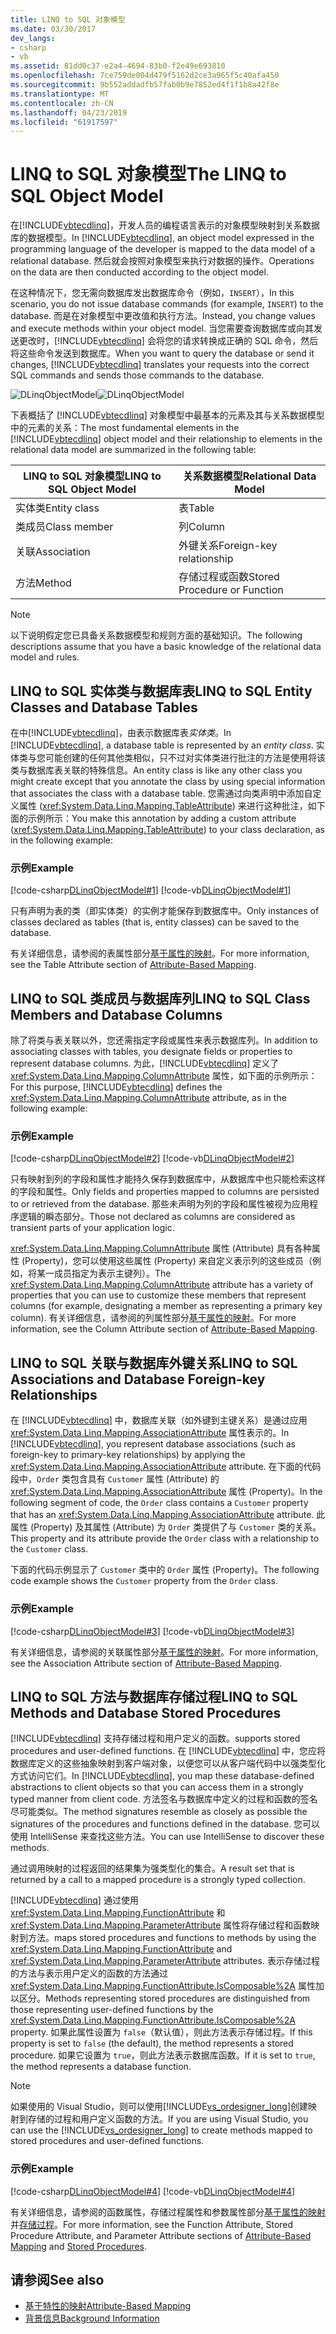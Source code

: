 ```yaml
---
title: LINQ to SQL 对象模型
ms.date: 03/30/2017
dev_langs:
- csharp
- vb
ms.assetid: 81dd0c37-e2a4-4694-83b0-f2e49e693810
ms.openlocfilehash: 7ce759de004d479f5162d2ce3a965f5c40afa450
ms.sourcegitcommit: 9b552addadfb57fab0b9e7852ed4f1f1b8a42f8e
ms.translationtype: MT
ms.contentlocale: zh-CN
ms.lasthandoff: 04/23/2019
ms.locfileid: "61917597"
---
```

# <a name="the-linq-to-sql-object-model"></a><span data-ttu-id="333c8-102">LINQ to SQL 对象模型</span><span class="sxs-lookup"><span data-stu-id="333c8-102">The LINQ to SQL Object Model</span></span>
<span data-ttu-id="333c8-103">在[!INCLUDE[vbtecdlinq](../../../../../../includes/vbtecdlinq-md.md)]，开发人员的编程语言表示的对象模型映射到关系数据库的数据模型。</span><span class="sxs-lookup"><span data-stu-id="333c8-103">In [!INCLUDE[vbtecdlinq](../../../../../../includes/vbtecdlinq-md.md)], an object model expressed in the programming language of the developer is mapped to the data model of a relational database.</span></span> <span data-ttu-id="333c8-104">然后就会按照对象模型来执行对数据的操作。</span><span class="sxs-lookup"><span data-stu-id="333c8-104">Operations on the data are then conducted according to the object model.</span></span>  
  
 <span data-ttu-id="333c8-105">在这种情况下，您无需向数据库发出数据库命令（例如，`INSERT`），</span><span class="sxs-lookup"><span data-stu-id="333c8-105">In this scenario, you do not issue database commands (for example, `INSERT`) to the database.</span></span> <span data-ttu-id="333c8-106">而是在对象模型中更改值和执行方法。</span><span class="sxs-lookup"><span data-stu-id="333c8-106">Instead, you change values and execute methods within your object model.</span></span> <span data-ttu-id="333c8-107">当您需要查询数据库或向其发送更改时，[!INCLUDE[vbtecdlinq](../../../../../../includes/vbtecdlinq-md.md)] 会将您的请求转换成正确的 SQL 命令，然后将这些命令发送到数据库。</span><span class="sxs-lookup"><span data-stu-id="333c8-107">When you want to query the database or send it changes, [!INCLUDE[vbtecdlinq](../../../../../../includes/vbtecdlinq-md.md)] translates your requests into the correct SQL commands and sends those commands to the database.</span></span>  
  
 <span data-ttu-id="333c8-108">![DLinqObjectModel](../../../../../../docs/framework/data/adonet/sql/linq/media/dlinqobjectmodel.png "DLinqObjectModel")</span><span class="sxs-lookup"><span data-stu-id="333c8-108">![DLinqObjectModel](../../../../../../docs/framework/data/adonet/sql/linq/media/dlinqobjectmodel.png "DLinqObjectModel")</span></span>  
  
 <span data-ttu-id="333c8-109">下表概括了 [!INCLUDE[vbtecdlinq](../../../../../../includes/vbtecdlinq-md.md)] 对象模型中最基本的元素及其与关系数据模型中的元素的关系：</span><span class="sxs-lookup"><span data-stu-id="333c8-109">The most fundamental elements in the [!INCLUDE[vbtecdlinq](../../../../../../includes/vbtecdlinq-md.md)] object model and their relationship to elements in the relational data model are summarized in the following table:</span></span>  
  
|<span data-ttu-id="333c8-110">LINQ to SQL 对象模型</span><span class="sxs-lookup"><span data-stu-id="333c8-110">LINQ to SQL Object Model</span></span>|<span data-ttu-id="333c8-111">关系数据模型</span><span class="sxs-lookup"><span data-stu-id="333c8-111">Relational Data Model</span></span>|  
|------------------------------|---------------------------|  
|<span data-ttu-id="333c8-112">实体类</span><span class="sxs-lookup"><span data-stu-id="333c8-112">Entity class</span></span>|<span data-ttu-id="333c8-113">表</span><span class="sxs-lookup"><span data-stu-id="333c8-113">Table</span></span>|  
|<span data-ttu-id="333c8-114">类成员</span><span class="sxs-lookup"><span data-stu-id="333c8-114">Class member</span></span>|<span data-ttu-id="333c8-115">列</span><span class="sxs-lookup"><span data-stu-id="333c8-115">Column</span></span>|  
|<span data-ttu-id="333c8-116">关联</span><span class="sxs-lookup"><span data-stu-id="333c8-116">Association</span></span>|<span data-ttu-id="333c8-117">外键关系</span><span class="sxs-lookup"><span data-stu-id="333c8-117">Foreign-key relationship</span></span>|  
|<span data-ttu-id="333c8-118">方法</span><span class="sxs-lookup"><span data-stu-id="333c8-118">Method</span></span>|<span data-ttu-id="333c8-119">存储过程或函数</span><span class="sxs-lookup"><span data-stu-id="333c8-119">Stored Procedure or Function</span></span>|  
  
> [!NOTE]
>  <span data-ttu-id="333c8-120">以下说明假定您已具备关系数据模型和规则方面的基础知识。</span><span class="sxs-lookup"><span data-stu-id="333c8-120">The following descriptions assume that you have a basic knowledge of the relational data model and rules.</span></span>  
  
## <a name="linq-to-sql-entity-classes-and-database-tables"></a><span data-ttu-id="333c8-121">LINQ to SQL 实体类与数据库表</span><span class="sxs-lookup"><span data-stu-id="333c8-121">LINQ to SQL Entity Classes and Database Tables</span></span>  
 <span data-ttu-id="333c8-122">在中[!INCLUDE[vbtecdlinq](../../../../../../includes/vbtecdlinq-md.md)]，由表示数据库表*实体类*。</span><span class="sxs-lookup"><span data-stu-id="333c8-122">In [!INCLUDE[vbtecdlinq](../../../../../../includes/vbtecdlinq-md.md)], a database table is represented by an *entity class*.</span></span> <span data-ttu-id="333c8-123">实体类与您可能创建的任何其他类相似，只不过对实体类进行批注的方法是使用将该类与数据库表关联的特殊信息。</span><span class="sxs-lookup"><span data-stu-id="333c8-123">An entity class is like any other class you might create except that you annotate the class by using special information that associates the class with a database table.</span></span> <span data-ttu-id="333c8-124">您需通过向类声明中添加自定义属性 (<xref:System.Data.Linq.Mapping.TableAttribute>) 来进行这种批注，如下面的示例所示：</span><span class="sxs-lookup"><span data-stu-id="333c8-124">You make this annotation by adding a custom attribute (<xref:System.Data.Linq.Mapping.TableAttribute>) to your class declaration, as in the following example:</span></span>  
  
### <a name="example"></a><span data-ttu-id="333c8-125">示例</span><span class="sxs-lookup"><span data-stu-id="333c8-125">Example</span></span>  
 [!code-csharp[DLinqObjectModel#1](../../../../../../samples/snippets/csharp/VS_Snippets_Data/DLinqObjectModel/cs/Program.cs#1)]
 [!code-vb[DLinqObjectModel#1](../../../../../../samples/snippets/visualbasic/VS_Snippets_Data/DLinqObjectModel/vb/Module1.vb#1)]  
  
 <span data-ttu-id="333c8-126">只有声明为表的类（即实体类）的实例才能保存到数据库中。</span><span class="sxs-lookup"><span data-stu-id="333c8-126">Only instances of classes declared as tables (that is, entity classes) can be saved to the database.</span></span>  
  
 <span data-ttu-id="333c8-127">有关详细信息，请参阅的表属性部分[基于属性的映射](../../../../../../docs/framework/data/adonet/sql/linq/attribute-based-mapping.md)。</span><span class="sxs-lookup"><span data-stu-id="333c8-127">For more information, see the Table Attribute section of [Attribute-Based Mapping](../../../../../../docs/framework/data/adonet/sql/linq/attribute-based-mapping.md).</span></span>  
  
## <a name="linq-to-sql-class-members-and-database-columns"></a><span data-ttu-id="333c8-128">LINQ to SQL 类成员与数据库列</span><span class="sxs-lookup"><span data-stu-id="333c8-128">LINQ to SQL Class Members and Database Columns</span></span>  
 <span data-ttu-id="333c8-129">除了将类与表关联以外，您还需指定字段或属性来表示数据库列。</span><span class="sxs-lookup"><span data-stu-id="333c8-129">In addition to associating classes with tables, you designate fields or properties to represent database columns.</span></span> <span data-ttu-id="333c8-130">为此，[!INCLUDE[vbtecdlinq](../../../../../../includes/vbtecdlinq-md.md)] 定义了 <xref:System.Data.Linq.Mapping.ColumnAttribute> 属性，如下面的示例所示：</span><span class="sxs-lookup"><span data-stu-id="333c8-130">For this purpose, [!INCLUDE[vbtecdlinq](../../../../../../includes/vbtecdlinq-md.md)] defines the <xref:System.Data.Linq.Mapping.ColumnAttribute> attribute, as in the following example:</span></span>  
  
### <a name="example"></a><span data-ttu-id="333c8-131">示例</span><span class="sxs-lookup"><span data-stu-id="333c8-131">Example</span></span>  
 [!code-csharp[DLinqObjectModel#2](../../../../../../samples/snippets/csharp/VS_Snippets_Data/DLinqObjectModel/cs/Program.cs#2)]
 [!code-vb[DLinqObjectModel#2](../../../../../../samples/snippets/visualbasic/VS_Snippets_Data/DLinqObjectModel/vb/Module1.vb#2)]  
  
 <span data-ttu-id="333c8-132">只有映射到列的字段和属性才能持久保存到数据库中，从数据库中也只能检索这样的字段和属性。</span><span class="sxs-lookup"><span data-stu-id="333c8-132">Only fields and properties mapped to columns are persisted to or retrieved from the database.</span></span> <span data-ttu-id="333c8-133">那些未声明为列的字段和属性被视为应用程序逻辑的瞬态部分。</span><span class="sxs-lookup"><span data-stu-id="333c8-133">Those not declared as columns are considered as transient parts of your application logic.</span></span>  
  
 <span data-ttu-id="333c8-134"><xref:System.Data.Linq.Mapping.ColumnAttribute> 属性 (Attribute) 具有各种属性 (Property)，您可以使用这些属性 (Property) 来自定义表示列的这些成员（例如，将某一成员指定为表示主键列）。</span><span class="sxs-lookup"><span data-stu-id="333c8-134">The <xref:System.Data.Linq.Mapping.ColumnAttribute> attribute has a variety of properties that you can use to customize these members that represent columns (for example, designating a member as representing a primary key column).</span></span> <span data-ttu-id="333c8-135">有关详细信息，请参阅的列属性部分[基于属性的映射](../../../../../../docs/framework/data/adonet/sql/linq/attribute-based-mapping.md)。</span><span class="sxs-lookup"><span data-stu-id="333c8-135">For more information, see the Column Attribute section of [Attribute-Based Mapping](../../../../../../docs/framework/data/adonet/sql/linq/attribute-based-mapping.md).</span></span>  
  
## <a name="linq-to-sql-associations-and-database-foreign-key-relationships"></a><span data-ttu-id="333c8-136">LINQ to SQL 关联与数据库外键关系</span><span class="sxs-lookup"><span data-stu-id="333c8-136">LINQ to SQL Associations and Database Foreign-key Relationships</span></span>  
 <span data-ttu-id="333c8-137">在 [!INCLUDE[vbtecdlinq](../../../../../../includes/vbtecdlinq-md.md)] 中，数据库关联（如外键到主键关系）是通过应用 <xref:System.Data.Linq.Mapping.AssociationAttribute> 属性表示的。</span><span class="sxs-lookup"><span data-stu-id="333c8-137">In [!INCLUDE[vbtecdlinq](../../../../../../includes/vbtecdlinq-md.md)], you represent database associations (such as foreign-key to primary-key relationships) by applying the <xref:System.Data.Linq.Mapping.AssociationAttribute> attribute.</span></span> <span data-ttu-id="333c8-138">在下面的代码段中，`Order` 类包含具有 `Customer` 属性 (Attribute) 的 <xref:System.Data.Linq.Mapping.AssociationAttribute> 属性 (Property)。</span><span class="sxs-lookup"><span data-stu-id="333c8-138">In the following segment of code, the `Order` class contains a `Customer` property that has an <xref:System.Data.Linq.Mapping.AssociationAttribute> attribute.</span></span> <span data-ttu-id="333c8-139">此属性 (Property) 及其属性 (Attribute) 为 `Order` 类提供了与 `Customer` 类的关系。</span><span class="sxs-lookup"><span data-stu-id="333c8-139">This property and its attribute provide the `Order` class with a relationship to the `Customer` class.</span></span>  
  
 <span data-ttu-id="333c8-140">下面的代码示例显示了 `Customer` 类中的 `Order` 属性 (Property)。</span><span class="sxs-lookup"><span data-stu-id="333c8-140">The following code example shows the `Customer` property from the `Order` class.</span></span>  
  
### <a name="example"></a><span data-ttu-id="333c8-141">示例</span><span class="sxs-lookup"><span data-stu-id="333c8-141">Example</span></span>  
 [!code-csharp[DLinqObjectModel#3](../../../../../../samples/snippets/csharp/VS_Snippets_Data/DLinqObjectModel/cs/northwind.cs#3)]
 [!code-vb[DLinqObjectModel#3](../../../../../../samples/snippets/visualbasic/VS_Snippets_Data/DLinqObjectModel/vb/northwind.vb#3)]  
  
 <span data-ttu-id="333c8-142">有关详细信息，请参阅的关联属性部分[基于属性的映射](../../../../../../docs/framework/data/adonet/sql/linq/attribute-based-mapping.md)。</span><span class="sxs-lookup"><span data-stu-id="333c8-142">For more information, see the Association Attribute section of [Attribute-Based Mapping](../../../../../../docs/framework/data/adonet/sql/linq/attribute-based-mapping.md).</span></span>  
  
## <a name="linq-to-sql-methods-and-database-stored-procedures"></a><span data-ttu-id="333c8-143">LINQ to SQL 方法与数据库存储过程</span><span class="sxs-lookup"><span data-stu-id="333c8-143">LINQ to SQL Methods and Database Stored Procedures</span></span>  
 [!INCLUDE[vbtecdlinq](../../../../../../includes/vbtecdlinq-md.md)] <span data-ttu-id="333c8-144">支持存储过程和用户定义的函数。</span><span class="sxs-lookup"><span data-stu-id="333c8-144">supports stored procedures and user-defined functions.</span></span> <span data-ttu-id="333c8-145">在 [!INCLUDE[vbtecdlinq](../../../../../../includes/vbtecdlinq-md.md)] 中，您应将数据库定义的这些抽象映射到客户端对象，以便您可以从客户端代码中以强类型化方式访问它们。</span><span class="sxs-lookup"><span data-stu-id="333c8-145">In [!INCLUDE[vbtecdlinq](../../../../../../includes/vbtecdlinq-md.md)], you map these database-defined abstractions to client objects so that you can access them in a strongly typed manner from client code.</span></span> <span data-ttu-id="333c8-146">方法签名与数据库中定义的过程和函数的签名尽可能类似。</span><span class="sxs-lookup"><span data-stu-id="333c8-146">The method signatures resemble as closely as possible the signatures of the procedures and functions defined in the database.</span></span> <span data-ttu-id="333c8-147">您可以使用 IntelliSense 来查找这些方法。</span><span class="sxs-lookup"><span data-stu-id="333c8-147">You can use IntelliSense to discover these methods.</span></span>  
  
 <span data-ttu-id="333c8-148">通过调用映射的过程返回的结果集为强类型化的集合。</span><span class="sxs-lookup"><span data-stu-id="333c8-148">A result set that is returned by a call to a mapped procedure is a strongly typed collection.</span></span>  
  
 [!INCLUDE[vbtecdlinq](../../../../../../includes/vbtecdlinq-md.md)] <span data-ttu-id="333c8-149">通过使用 <xref:System.Data.Linq.Mapping.FunctionAttribute> 和 <xref:System.Data.Linq.Mapping.ParameterAttribute> 属性将存储过程和函数映射到方法。</span><span class="sxs-lookup"><span data-stu-id="333c8-149">maps stored procedures and functions to methods by using the <xref:System.Data.Linq.Mapping.FunctionAttribute> and <xref:System.Data.Linq.Mapping.ParameterAttribute> attributes.</span></span> <span data-ttu-id="333c8-150">表示存储过程的方法与表示用户定义的函数的方法通过 <xref:System.Data.Linq.Mapping.FunctionAttribute.IsComposable%2A> 属性加以区分。</span><span class="sxs-lookup"><span data-stu-id="333c8-150">Methods representing stored procedures are distinguished from those representing user-defined functions by the <xref:System.Data.Linq.Mapping.FunctionAttribute.IsComposable%2A> property.</span></span> <span data-ttu-id="333c8-151">如果此属性设置为 `false`（默认值），则此方法表示存储过程。</span><span class="sxs-lookup"><span data-stu-id="333c8-151">If this property is set to `false` (the default), the method represents a stored procedure.</span></span> <span data-ttu-id="333c8-152">如果它设置为 `true`，则此方法表示数据库函数。</span><span class="sxs-lookup"><span data-stu-id="333c8-152">If it is set to `true`, the method represents a database function.</span></span>  
  
> [!NOTE]
>  <span data-ttu-id="333c8-153">如果使用的 Visual Studio，则可以使用[!INCLUDE[vs_ordesigner_long](../../../../../../includes/vs-ordesigner-long-md.md)]创建映射到存储的过程和用户定义函数的方法。</span><span class="sxs-lookup"><span data-stu-id="333c8-153">If you are using Visual Studio, you can use the [!INCLUDE[vs_ordesigner_long](../../../../../../includes/vs-ordesigner-long-md.md)] to create methods mapped to stored procedures and user-defined functions.</span></span>  
  
### <a name="example"></a><span data-ttu-id="333c8-154">示例</span><span class="sxs-lookup"><span data-stu-id="333c8-154">Example</span></span>  
 [!code-csharp[DLinqObjectModel#4](../../../../../../samples/snippets/csharp/VS_Snippets_Data/DLinqObjectModel/cs/northwind.cs#4)]
 [!code-vb[DLinqObjectModel#4](../../../../../../samples/snippets/visualbasic/VS_Snippets_Data/DLinqObjectModel/vb/northwind.vb#4)]  
  
 <span data-ttu-id="333c8-155">有关详细信息，请参阅的函数属性，存储过程属性和参数属性部分[基于属性的映射](../../../../../../docs/framework/data/adonet/sql/linq/attribute-based-mapping.md)并[存储过程](../../../../../../docs/framework/data/adonet/sql/linq/stored-procedures.md)。</span><span class="sxs-lookup"><span data-stu-id="333c8-155">For more information, see the Function Attribute, Stored Procedure Attribute, and Parameter Attribute sections of [Attribute-Based Mapping](../../../../../../docs/framework/data/adonet/sql/linq/attribute-based-mapping.md) and [Stored Procedures](../../../../../../docs/framework/data/adonet/sql/linq/stored-procedures.md).</span></span>  
  
## <a name="see-also"></a><span data-ttu-id="333c8-156">请参阅</span><span class="sxs-lookup"><span data-stu-id="333c8-156">See also</span></span>

- [<span data-ttu-id="333c8-157">基于特性的映射</span><span class="sxs-lookup"><span data-stu-id="333c8-157">Attribute-Based Mapping</span></span>](../../../../../../docs/framework/data/adonet/sql/linq/attribute-based-mapping.md)
- [<span data-ttu-id="333c8-158">背景信息</span><span class="sxs-lookup"><span data-stu-id="333c8-158">Background Information</span></span>](../../../../../../docs/framework/data/adonet/sql/linq/background-information.md)
